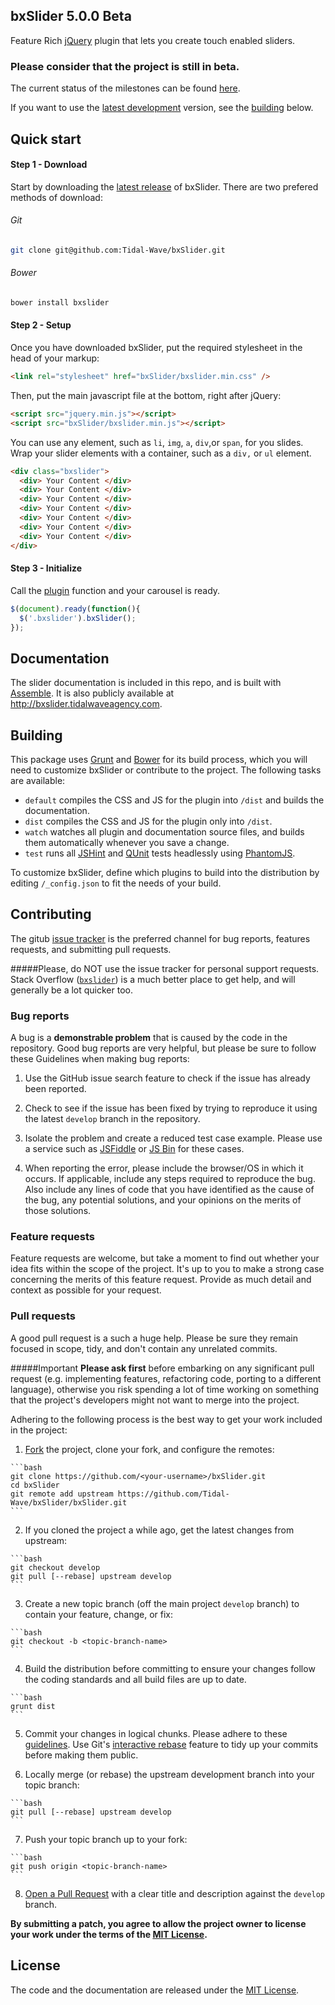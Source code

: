 ## bxSlider 5.0.0 Beta

Feature Rich [jQuery](http://jquery.com/) plugin that lets you create touch enabled sliders. 

### Please consider that the project is still in beta. 

The current status of the milestones can be found [here](https://github.com/Tidal-Wave/bxSlider/milestones). 

If you want to use the [latest development](https://github.com/Tidal-Wave/bxSlider/archive/develop.zip) version, see the [building](#building) below.

## Quick start

#### Step 1 - Download

Start by downloading the [latest release](https://github.com/Tidal-Wave/bxSlider) of bxSlider. There are two prefered methods of download:

###### Git
```bash
git clone git@github.com:Tidal-Wave/bxSlider.git
```

###### Bower
```bash
bower install bxslider
```

#### Step 2 - Setup

Once you have downloaded bxSlider, put the required stylesheet in the head of your markup:

```html
<link rel="stylesheet" href="bxSlider/bxslider.min.css" />
```

Then, put the main javascript file at the bottom, right after jQuery:

```html
<script src="jquery.min.js"></script>
<script src="bxSlider/bxslider.min.js"></script>
```

You can use any element, such as `li`, `img`, `a`, `div`,or `span`,  for you slides. Wrap your slider elements with a container, such as a `div,` or `ul` element.

```html
<div class="bxslider">
  <div> Your Content </div>
  <div> Your Content </div>
  <div> Your Content </div>
  <div> Your Content </div>
  <div> Your Content </div>
  <div> Your Content </div>
  <div> Your Content </div>
</div>
```

#### Step 3 - Initialize

Call the [plugin](http://learn.jquery.com/plugins/) function and your carousel is ready.

```javascript
$(document).ready(function(){
  $('.bxslider').bxSlider();
});
```

## Documentation

The slider documentation is included in this repo, and is built with [Assemble](http://assemble.io/). It is also publicly available at http://bxslider.tidalwaveagency.com.

## Building

This package uses [Grunt](http://gruntjs.com/) and [Bower](http://bower.io/) for its build process, which you will need to customize bxSlider or contribute to the project. The following tasks are available:

  * `default` compiles the CSS and JS for the plugin into `/dist` and builds the documentation.
  * `dist` compiles the CSS and JS for the plugin only into `/dist`.
  * `watch` watches all plugin and documentation source files, and builds them automatically whenever you save a change.
  * `test` runs all [JSHint](http://www.jshint.com/) and [QUnit](http://qunitjs.com/) tests headlessly using [PhantomJS](http://phantomjs.org/).

To customize bxSlider, define which plugins to build into the distribution by editing `/_config.json` to fit the needs of your build.

## Contributing

The gitub [issue tracker](https://github.com/Tidal-Wave/bxSlider/issues) is the preferred channel for bug reports, features requests, and submitting pull requests.

#####Please, do NOT use the issue tracker for personal support requests. Stack Overflow ([`bxslider`](http://stackoverflow.com/questions/tagged/bxslider)) is a much better place to get help, and will generally be a lot quicker too.

### Bug reports

A bug is a **demonstrable problem** that is caused by the code in the repository. Good bug reports are very helpful, but please be sure to follow these Guidelines when making bug reports:

  1. Use the GitHub issue search feature to check if the issue has already been reported.

  2. Check to see if the issue has been fixed by trying to reproduce it using the latest `develop` branch in the repository.

  3. Isolate the problem and create a reduced test case example. Please use a service such as [JSFiddle](http://jsfiddle.net/) or [JS Bin](http://jsbin.com/) for these cases.

  4. When reporting the error, please include the browser/OS in which it occurs. If applicable, include any steps required to reproduce the bug. Also include any lines of code that you have identified as the cause of the bug, any potential solutions, and your opinions on the merits of those solutions.

### Feature requests

Feature requests are welcome, but take a moment to find out whether your idea fits within the scope of the project. It's up to you to make a strong case concerning the merits of this feature request. Provide as much detail and context as possible for your request.

### Pull requests

A good pull request is a such a huge help. Please be sure they remain focused in scope, tidy, and don't contain any unrelated commits.

#####Important
**Please ask first** before embarking on any significant pull request (e.g. implementing features, refactoring code, porting to a different language), otherwise you risk spending a lot of time working on something that the project's developers might not want to merge into the project.

Adhering to the following process is the best way to get your work included in the project:

  1. [Fork](http://help.github.com/fork-a-repo/) the project, clone your fork, and configure the remotes:

    ```bash
    git clone https://github.com/<your-username>/bxSlider.git
    cd bxSlider
    git remote add upstream https://github.com/Tidal-Wave/bxSlider/bxSlider.git
    ```

  2. If you cloned the project a while ago, get the latest changes from upstream:

    ```bash
    git checkout develop
    git pull [--rebase] upstream develop
    ```

  3. Create a new topic branch (off the main project `develop` branch) to contain your feature, change, or fix:

    ```bash
    git checkout -b <topic-branch-name>
    ```

  4. Build the distribution before committing to ensure your changes follow the coding standards and all build files are up to date.

    ```bash
    grunt dist
    ```

  5. Commit your changes in logical chunks. Please adhere to these [guidelines](http://tbaggery.com/2008/04/19/a-note-about-git-commit-messages.html). Use Git's [interactive rebase](https://help.github.com/articles/interactive-rebase) feature to tidy up your commits before making them public.

  6. Locally merge (or rebase) the upstream development branch into your topic branch:

    ```bash
    git pull [--rebase] upstream develop
    ```

  7. Push your topic branch up to your fork:

    ```bash
    git push origin <topic-branch-name>
    ```

  8. [Open a Pull Request](https://help.github.com/articles/using-pull-requests/) with a clear title and description against the `develop` branch.

**By submitting a patch, you agree to allow the project owner to
license your work under the terms of the [MIT License](LICENSE).**

## License

The code and the documentation are released under the [MIT License](LICENSE).